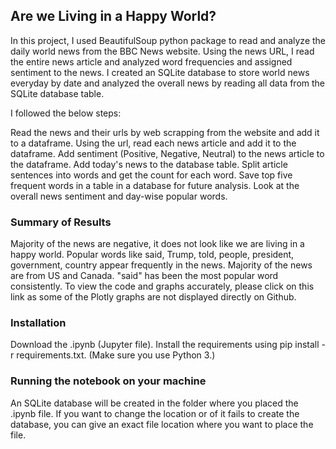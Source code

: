 ## Are we Living in a Happy World?
In this project, I used BeautifulSoup python package to read and analyze the daily world news from the BBC News website. Using the news URL, I read the entire news article and analyzed word frequencies and assigned sentiment to the news. I created an SQLite database to store world news everyday by date and analyzed the overall news by reading all data from the SQLite database table.

I followed the below steps:

Read the news and their urls by web scrapping from the website and add it to a dataframe.
Using the url, read each news article and add it to the dataframe.
Add sentiment (Positive, Negative, Neutral) to the news article to the dataframe.
Add today's news to the database table.
Split article sentences into words and get the count for each word.
Save top five frequent words in a table in a database for future analysis.
Look at the overall news sentiment and day-wise popular words.

### Summary of Results
Majority of the news are negative, it does not look like we are living in a happy world.
Popular words like said, Trump, told, people, president, government, country appear frequently in the news.
Majority of the news are from US and Canada.
"said" has been the most popular word consistently.
To view the code and graphs accurately, please click on this link as some of the Plotly graphs are not displayed directly on Github.

### Installation
Download the .ipynb (Jupyter file).
Install the requirements using pip install -r requirements.txt. (Make sure you use Python 3.)

### Running the notebook on your machine
An SQLite database will be created in the folder where you placed the .ipynb file. If you want to change the location or of it fails to create the database, you can give an exact file location where you want to place the file.